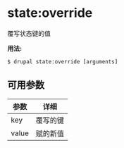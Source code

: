 # state:override
覆写状态键的值

**用法:**
```
$ drupal state:override [arguments] 
```

## 可用参数
参数 | 详细
---------|-------------
key | 覆写的键
value | 赋的新值
